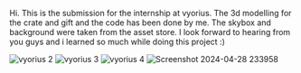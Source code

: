 Hi. This is the submission for the internship at vyorius. The 3d modelling for the crate and gift and the code has been done by me. The skybox and background were taken from the asset store. I look forward to hearing from you guys and i learned so much while doing this project :) 

![vyorius 2](https://github.com/adipadi12/box-game-vyorius/assets/143378132/843fe8e6-d164-4fc7-be23-4ee9c945c40d)
![vyorius 3](https://github.com/adipadi12/box-game-vyorius/assets/143378132/9f83fe37-7be2-48b1-8c09-291a5aecc661)
![vyorius 4](https://github.com/adipadi12/box-game-vyorius/assets/143378132/772d76a9-4a17-4019-bc83-74c68c53804b)
![Screenshot 2024-04-28 233958](https://github.com/adipadi12/box-game-vyorius/assets/143378132/f4694022-395e-477b-81d2-75c4e099898b)

